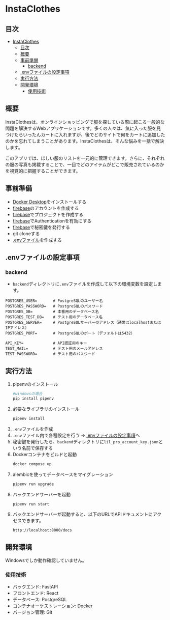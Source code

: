 # InstaClothes

## 目次
- [InstaClothes](#instaclothes)
  - [目次](#目次)
  - [概要](#概要)
  - [事前準備](#事前準備)
    - [backend](#backend)
  - [.envファイルの設定事項](#envファイルの設定事項)
  - [実行方法](#実行方法)
  - [開発環境](#開発環境)
    - [使用技術](#使用技術)

## 概要
InstaClothesは、オンラインショッピングで服を探している際に起こる一般的な問題を解決するWebアプリケーションです。多くの人々は、気に入った服を見つけたらいったんカートに入れますが、後でどのサイトで何をカートに追加したのかを忘れてしまうことがあります。InstaClothesは、そんな悩みを一括で解決します。

このアプリでは、ほしい服のリストを一元的に管理できます。さらに、それぞれの服の写真も掲載することで、一目でどのアイテムがどこで販売されているのかを視覚的に把握することができます。

## 事前準備
- [Docker Desktop](https://www.docker.com/products/docker-desktop)をインストールする
- [firebase](https://firebase.google.com/)のアカウントを作成する
- [firebase](https://firebase.google.com/)でプロジェクトを作成する
- [firebase](https://firebase.google.com/)でAuthenticationを有効にする
- [firebase](https://firebase.google.com/)で秘密鍵を発行する
- git cloneする
- [.envファイル](#envファイルの設定事項)を作成する

## .envファイルの設定事項
### backend
- `backend`ディレクトリに`.env`ファイルを作成して以下の環境変数を設定します。
```
POSTGRES_USER=       # PostgreSQLのユーザー名
POSTGRES_PASSWORD=   # PostgreSQLのパスワード
POSTGRES_DB=         # 本番用のデータベース名
POSTGRES_TEST_DB=    # テスト用のデータベース名
POSTGRES_SERVER=     # PostgreSQLサーバーのアドレス（通常はlocalhostまたはIPアドレス）
POSTGRES_PORT=       # PostgreSQLのポート（デフォルトは5432）

API_KEY=             # API認証用のキー
TEST_MAIL=           # テスト用のメールアドレス
TEST_PASSWORD=       # テスト用のパスワード
```

## 実行方法
1. pipenvのインストール
    ```bash
    #windowsの場合
    pip install pipenv
    ```
2. 必要なライブラリのインストール
    ```bash
    pipenv install
    ```
3. `.env`ファイルを作成
4. `.env`ファイル内で各種設定を行う
    ⇒ [.envファイルの設定事項](#envファイルの設定事項)へ
5. 秘密鍵を発行したら、`backend`ディレクトリに`lil_pro_account_key.json`という名前で保存する
6. Dockerコンテナをビルドと起動
    ```bash
    docker compose up
    ```
7. alembicを使ってデータベースをマイグレーション
    ```bash
    pipenv run upgrade
    ```
8.  バックエンドサーバーを起動
    ```bash
    pipenv run start
    ```
9. バックエンドサーバーが起動すると、以下のURLでAPIドキュメントにアクセスできます。
    ```
    http://localhost:8000/docs
    ```

## 開発環境
Windowsでしか動作確認していません。
### 使用技術
- バックエンド: FastAPI
- フロントエンド: React
- データベース: PostgreSQL
- コンテナオーケストレーション: Docker
- バージョン管理: Git


